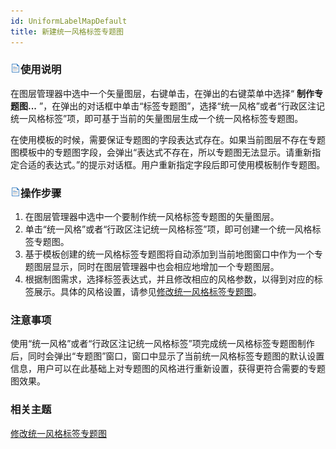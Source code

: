```yaml
---
id: UniformLabelMapDefault
title: 新建统一风格标签专题图
---
```

### ![](../../img/read.gif)使用说明

在图层管理器中选中一个矢量图层，右键单击，在弹出的右键菜单中选择“ **制作专题图...**
”，在弹出的对话框中单击“标签专题图”，选择“统一风格”或者“行政区注记统一风格标签”项，即可基于当前的矢量图层生成一个统一风格标签专题图。

在使用模板的时候，需要保证专题图的字段表达式存在。如果当前图层不存在专题图模板中的专题图字段，会弹出“表达式不存在，所以专题图无法显示。请重新指定合适的表达式。”的提示对话框。用户重新指定字段后即可使用模板制作专题图。

### ![](../../img/read.gif)操作步骤

1. 在图层管理器中选中一个要制作统一风格标签专题图的矢量图层。
2. 单击“统一风格”或者“行政区注记统一风格标签”项，即可创建一个统一风格标签专题图。
3. 基于模板创建的统一风格标签专题图将自动添加到当前地图窗口中作为一个专题图层显示，同时在图层管理器中也会相应地增加一个专题图层。
4. 根据制图需求，选择标签表达式，并且修改相应的风格参数，以得到对应的标签展示。具体的风格设置，请参见[修改统一风格标签专题图](UniformLabelMapDia)。

### 注意事项

使用“统一风格”或者“行政区注记统一风格标签”项完成统一风格标签专题图制作后，同时会弹出“专题图”窗口，窗口中显示了当前统一风格标签专题图的默认设置信息，用户可以在此基础上对专题图的风格进行重新设置，获得更符合需要的专题图效果。

### 相关主题

 [修改统一风格标签专题图](UniformLabelMapDia)

